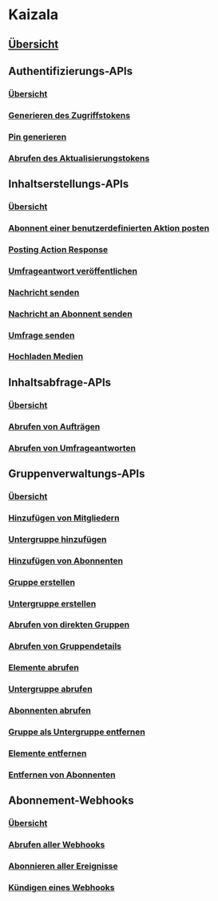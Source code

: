 # Kaizala
## [Übersicht](../docs-ref-index/index.md)
## Authentifizierungs-APIs
### [Übersicht](kaizala.microsoft.com/Authentication-APIs.yml)
### [Generieren des Zugriffstokens](kaizala.microsoft.com/Authentication-APIs/Generate-Access-Token.yml)
### [Pin generieren](kaizala.microsoft.com/Authentication-APIs/Generate-Pin.yml)
### [Abrufen des Aktualisierungstokens](kaizala.microsoft.com/Authentication-APIs/Get-Refresh-Token.yml)
## Inhaltserstellungs-APIs
### [Übersicht](kaizala.microsoft.com/Content-Creation-APIs.yml)
### [Abonnent einer benutzerdefinierten Aktion posten](kaizala.microsoft.com/Content-Creation-APIs/Post-Custom-Action-Subscriber.yml)
### [Posting Action Response](kaizala.microsoft.com/Content-Creation-APIs/Posting-Action-Response.yml)
### [Umfrageantwort veröffentlichen](kaizala.microsoft.com/Content-Creation-APIs/Posting-Survey-Response.yml)
### [Nachricht senden](kaizala.microsoft.com/Content-Creation-APIs/Send-Message.yml)
### [Nachricht an Abonnent senden](kaizala.microsoft.com/Content-Creation-APIs/Send-Message-To-Subscriber.yml)
### [Umfrage senden](kaizala.microsoft.com/Content-Creation-APIs/Send-Survey.yml)
### [Hochladen Medien](kaizala.microsoft.com/Content-Creation-APIs/Upload-Media.yml)
## Inhaltsabfrage-APIs
### [Übersicht](kaizala.microsoft.com/Content-Query-APIs.yml)
### [Abrufen von Aufträgen](kaizala.microsoft.com/Content-Query-APIs/Fetch-Jobs.yml)
### [Abrufen von Umfrageantworten](kaizala.microsoft.com/Content-Query-APIs/Fetching-Survey-Responses.yml)
## Gruppenverwaltungs-APIs
### [Übersicht](kaizala.microsoft.com/Group-Management-APIs.yml)
### [Hinzufügen von Mitgliedern](kaizala.microsoft.com/Group-Management-APIs/Add-Members.yml)
### [Untergruppe hinzufügen](kaizala.microsoft.com/Group-Management-APIs/Add-Subgroup.yml)
### [Hinzufügen von Abonnenten](kaizala.microsoft.com/Group-Management-APIs/Add-Subscribers.yml)
### [Gruppe erstellen](kaizala.microsoft.com/Group-Management-APIs/Create-Group.yml)
### [Untergruppe erstellen](kaizala.microsoft.com/Group-Management-APIs/Create-Subgroup.yml)
### [Abrufen von direkten Gruppen](kaizala.microsoft.com/Group-Management-APIs/Fetch-Direct-Groups.yml)
### [Abrufen von Gruppendetails](kaizala.microsoft.com/Group-Management-APIs/Fetch-Group-Details.yml)
### [Elemente abrufen](kaizala.microsoft.com/Group-Management-APIs/Fetch-Members.yml)
### [Untergruppe abrufen](kaizala.microsoft.com/Group-Management-APIs/Fetch-Subgroup.yml)
### [Abonnenten abrufen](kaizala.microsoft.com/Group-Management-APIs/Get-Subscribers.yml)
### [Gruppe als Untergruppe entfernen](kaizala.microsoft.com/Group-Management-APIs/Remove-Group-As-Subgroup.yml)
### [Elemente entfernen](kaizala.microsoft.com/Group-Management-APIs/Remove-Members.yml)
### [Entfernen von Abonnenten](kaizala.microsoft.com/Group-Management-APIs/Remove-Subscribers.yml)
## Abonnement-Webhooks
### [Übersicht](kaizala.microsoft.com/Subscription-Webhooks.yml)
### [Abrufen aller Webhooks](kaizala.microsoft.com/Subscription-Webhooks/Get-All-Webhooks.yml)
### [Abonnieren aller Ereignisse](kaizala.microsoft.com/Subscription-Webhooks/Subscribe-To-All-Events.yml)
### [Kündigen eines Webhooks](kaizala.microsoft.com/Subscription-Webhooks/Unsubscribing-A-Webhook.yml)
